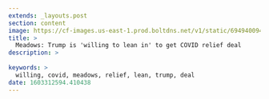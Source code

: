 ```yaml
--- 
extends: _layouts.post 
section: content 
image: https://cf-images.us-east-1.prod.boltdns.net/v1/static/694940094001/a4a37eef-2c8f-4556-b186-e94f5f99ef2b/b118d667-200c-4cab-990c-dd6e2c18653a/1280x720/match/image.jpg 
title: > 
  Meadows: Trump is 'willing to lean in' to get COVID relief deal 
description: > 
   
keywords: > 
  willing, covid, meadows, relief, lean, trump, deal 
date: 1603312594.410438 
--- 
```

